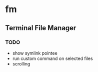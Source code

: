 # fm

## Terminal File Manager

### TODO

- show symlink pointee
- run custom command on selected files
- scrolling
